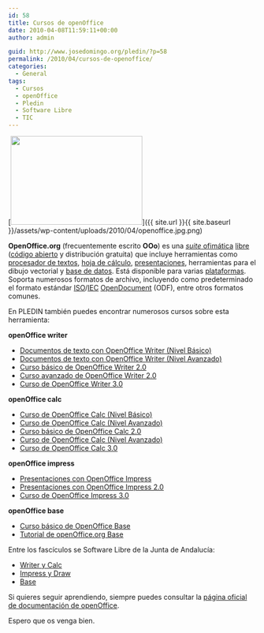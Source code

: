 ```yaml
---
id: 58
title: Cursos de openOffice
date: 2010-04-08T11:59:11+00:00
author: admin

guid: http://www.josedomingo.org/pledin/?p=58
permalink: /2010/04/cursos-de-openoffice/
categories:
  - General
tags:
  - Cursos
  - openOffice
  - Pledin
  - Software Libre
  - TIC
---
```

[<img class="alignleft size-medium wp-image-59" title="openoffice.jpg" src="{{ site.url }}{{ site.baseurl }}/assets/wp-content/uploads/2010/04/openoffice.jpg-300x203.png" alt="" width="267" height="180" srcset="https://www.josedomingo.org/pledin/wp-content/uploads/2010/04/openoffice.jpg-300x203.png 300w, https://www.josedomingo.org/pledin/wp-content/uploads/2010/04/openoffice.jpg.png 439w" sizes="(max-width: 267px) 100vw, 267px" />]({{ site.url }}{{ site.baseurl }}/assets/wp-content/uploads/2010/04/openoffice.jpg.png)

**OpenOffice.org** (frecuentemente escrito **OOo**) es una [_suite_ ofimática](http://es.wikipedia.org/wiki/Suite_ofim%C3%A1tica "Suite ofimática") [libre](http://es.wikipedia.org/wiki/Software_libre "Software libre") ([código abierto](http://es.wikipedia.org/wiki/C%C3%B3digo_abierto "Código abierto") y distribución gratuita) que incluye herramientas como [procesador de textos](http://es.wikipedia.org/wiki/Procesador_de_textos "Procesador de textos"), [hoja de cálculo](http://es.wikipedia.org/wiki/Hoja_de_c%C3%A1lculo "Hoja de cálculo"), [presentaciones](http://es.wikipedia.org/wiki/Programa_de_presentaci%C3%B3n "Programa de presentación"), herramientas para el dibujo vectorial y [base de datos](http://es.wikipedia.org/wiki/Base_de_datos "Base de datos"). <sup></sup>Está disponible para varias [plataformas](http://es.wikipedia.org/wiki/Plataforma_%28inform%C3%A1tica%29 "Plataforma (informática)"). Soporta numerosos formatos de archivo, incluyendo como predeterminado el formato estándar [ISO](http://es.wikipedia.org/wiki/Organizaci%C3%B3n_Internacional_para_la_Estandarizaci%C3%B3n "Organización Internacional para la Estandarización")/[IEC](http://es.wikipedia.org/wiki/Comisi%C3%B3n_Electrot%C3%A9cnica_Internacional "Comisión Electrotécnica Internacional") [OpenDocument](http://es.wikipedia.org/wiki/OpenDocument "OpenDocument") (ODF), entre otros formatos comunes.

En PLEDIN también puedes encontrar numerosos cursos sobre esta herramienta:

**openOffice writer**

  * [Documentos de texto con OpenOffice Writer (Nivel Básico)](../../web/course/view.php?id=6)
  * [Documentos de texto con OpenOffice Writer (Nivel Avanzado)](../../web/course/view.php?id=12)
  * [Curso básico de OpenOffice Writer 2.0](../../web/course/view.php?id=49)
  * [Curso avanzado de OpenOffice Writer 2.0](../../web/course/view.php?id=50)
  * <a href="http://tecnologiaedu.uma.es/materiales/oowriter/" target="_blank">Curso de OpenOffice Writer 3.0</a>

**openOffice calc**

  * [Curso de OpenOffice Calc (Nivel Básico)](../../web/course/view.php?id=14)
  * [Curso de OpenOffice Calc (Nivel Avanzado)](../../web/course/view.php?id=20)
  * [Curso básico de OpenOffice Calc 2.0](../../web/course/view.php?id=52)
  * [Curso de OpenOffice Calc (Nivel Avanzado)](../../web/course/view.php?id=20)
  * <a href="http://tecnologiaedu.uma.es/materiales/oocalc/" target="_blank">Curso de OpenOffice Calc 3.0</a>

**openOffice impress**

  * [Presentaciones con OpenOffice Impress](../../web/course/view.php?id=21)
  * [Presentaciones con OpenOffice Impress 2.0](../../web/course/view.php?id=53)
  * [Curso de OpenOffice Impress 3.0](http://tecnologiaedu.uma.es/materiales/impress)

**openOffice base**

  * [Curso básico de OpenOffice Base](../../web/course/view.php?id=58)
  * [Tutorial de openOffice.org Base](http://tutorialopenofficebase.wordpress.com/)

Entre los fascículos se Software Libre de la Junta de Andalucía:

  * [Writer y Calc](http://www.guadalinex.org/mas-programas/descargas/documentos-de-guadalinex/fasciculos/5-Writer_y_Calc.pdf)
  * [Impress y Draw](http://www.guadalinex.org/mas-programas/descargas/documentos-de-guadalinex/fasciculos/6-Impress_y_Draw.pdf)
  * [Base](http://www.guadalinex.org/mas-programas/descargas/documentos-de-guadalinex/fasciculos/7-Base.pdf)

Si quieres seguir aprendiendo, siempre puedes consultar la [página oficial de documentación de openOffice](http://documentation.openoffice.org/).

Espero que os venga bien.

<!-- AddThis Advanced Settings generic via filter on the_content -->

<!-- AddThis Share Buttons generic via filter on the_content -->